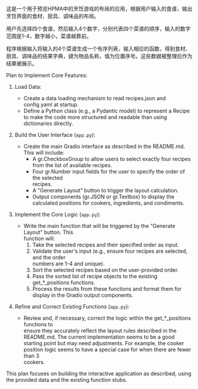 这是一个用于预览HPMA中的烹饪游戏的布局的应用，根据用户输入的食谱，输出烹饪界面的食材、厨具、调味品的布局。

用户先选择四个食谱，然后输入4个数字，分别代表四个菜谱的顺序，输入的数字范围是1-4，数字越小，菜谱越靠前。

程序根据输入将输入的4个菜谱生成一个有序列表，输入相应的函数，得到食材、厨具、调味品的结果字典，键为物品名称，值为位置序号。这些数据被整理后作为结果被展示。

Plan to Implement Core Features:


   1. Load Data:
       * Create a data loading mechanism to read recipes.json and config.yaml at startup.     
       * Define a Python class (e.g., a Pydantic model) to represent a Recipe to make the code
         more structured and readable than using dictionaries directly.


   2. Build the User Interface (`app.py`):
       * Create the main Gradio interface as described in the README.md. This will include:   
           * A gr.CheckboxGroup to allow users to select exactly four recipes from the list of
             available recipes.
           * Four gr.Number input fields for the user to specify the order of the selected    
             recipes.
           * A "Generate Layout" button to trigger the layout calculation.
           * Output components (gr.JSON or gr.Textbox) to display the calculated positions for
             cookers, ingredients, and condiments.


   3. Implement the Core Logic (`app.py`):
       * Write the main function that will be triggered by the "Generate Layout" button. This   
         function will:
           1. Take the selected recipes and their specified order as input.
           2. Validate the user's input (e.g., ensure four recipes are selected, and the order  
              numbers are 1-4 and unique).
           3. Sort the selected recipes based on the user-provided order.
           4. Pass the sorted list of recipe objects to the existing get_*_positions functions. 
           5. Process the results from these functions and format them for display in the Gradio
              output components.


   4. Refine and Correct Existing Functions (`app.py`):
       * Review and, if necessary, correct the logic within the get_*_positions functions to     
         ensure they accurately reflect the layout rules described in the README.md. The current 
         implementation seems to be a good starting point but may need adjustments. For example, 
         the cooker position logic seems to have a special case for when there are fewer than 3  
         cookers.


  This plan focuses on building the interactive application as described, using the provided data
   and the existing function stubs.